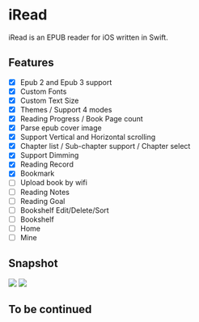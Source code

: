 # iRead
iRead is an EPUB reader for iOS written in Swift.

## Features

- [x] Epub 2 and Epub 3 support
- [x] Custom Fonts
- [x] Custom Text Size
- [x] Themes / Support 4 modes
- [x] Reading Progress / Book Page count
- [x] Parse epub cover image
- [x] Support Vertical and Horizontal scrolling
- [x] Chapter list / Sub-chapter support / Chapter select
- [x] Support Dimming
- [x] Reading Record
- [x] Bookmark
- [ ] Upload book by wifi
- [ ] Reading Notes
- [ ] Reading Goal
- [ ] Bookshelf Edit/Delete/Sort
- [ ] Bookshelf
- [ ] Home
- [ ] Mine

## Snapshot
![](https://gitee.com/zhiyongzou/images/raw/master/iRead/book_list.png)
![](https://gitee.com/zhiyongzou/images/raw/master/iRead/read_snap.png)

## To be continued
